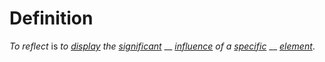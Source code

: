# Definition

_To reflect_ is _to_ [_display_](https://github.com/gcassel/Modular-Organization-Terminology/blob/master/terms/display.md) _the_ [_significant_](https://github.com/gcassel/Modular-Organization-Terminology/blob/master/terms/significance.md) __ [_influence_](https://github.com/gcassel/Modular-Organization-Terminology/blob/master/terms/influence.md) _of a_ [_specific_](https://github.com/gcassel/Modular-Organization-Terminology/blob/master/terms/specific.md) __ [_element_](https://github.com/gcassel/Modular-Organization-Terminology/blob/master/terms/element.md).
